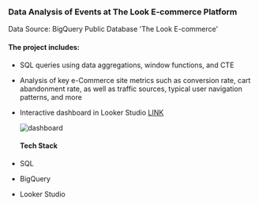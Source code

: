 ### Data Analysis of Events at The Look E-commerce Platform

Data Source: BigQuery Public Database 'The Look E-commerce'

#### The project includes:

- SQL queries using data aggregations, window functions, and CTE
- Analysis of key e-Commerce site metrics such as conversion rate, cart abandonment rate, as well as traffic sources, typical user navigation patterns, and more
- Interactive dashboard in Looker Studio [LINK](https://lookerstudio.google.com/s/kY-DKq50-JM)

  ![dashboard](https://github.com/zborovskaanna/e-commerce-web-events-analysis/assets/104727963/260941a3-1154-4b70-9944-0550951527af)

  #### Tech Stack
- SQL
- BigQuery
- Looker Studio
